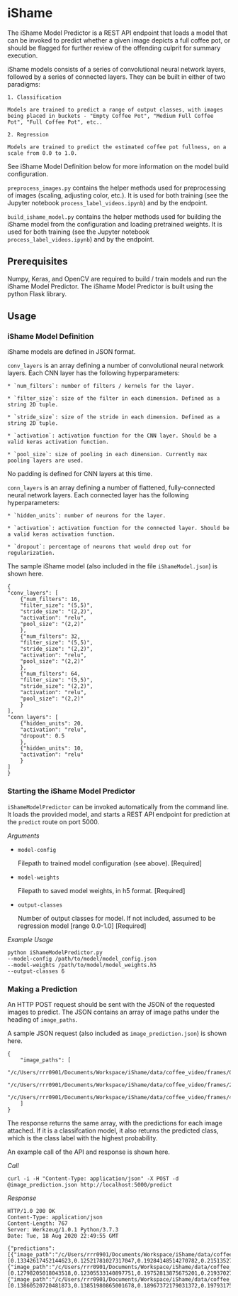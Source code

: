 # iShame

The iShame Model Predictor is a REST API endpoint that loads a model that can be invoked to predict whether a given image depicts a full coffee pot, or should be flagged for further review of the offending culprit for summary execution. 

iShame models consists of a series of convolutional neural network layers, followed by a series of connected layers. They can be built in either of two paradigms:

    1. Classification

    Models are trained to predict a range of output classes, with images being placed in buckets - "Empty Coffee Pot", "Medium Full Coffee Pot", "Full Coffee Pot", etc..

    2. Regression

    Models are trained to predict the estimated coffee pot fullness, on a scale from 0.0 to 1.0.    

See iShame Model Definition below for more information on the model build configuration.

`preprocess_images.py` contains the helper methods used for preprocessing of images (scaling, adjusting color, etc.). It is used for both training (see the Jupyter notebook `process_label_videos.ipynb`) and by the endpoint.

`build_ishame_model.py` contains the helper methods used for building the iShame model from the configuration and loading pretrained weights. It is used for both training (see the Jupyter notebook `process_label_videos.ipynb`) and by the endpoint.

## Prerequisites

Numpy, Keras, and OpenCV are required to build / train models and run the iShame Model Predictor. The iShame Model Predictor is built using the python Flask library. 

## Usage 

### iShame Model Definition

iShame models are defined in JSON format. 

`conv_layers` is an array defining a number of convolutional neural network layers. Each CNN layer has the following hyperparameters: 

    * `num_filters`: number of filters / kernels for the layer.

    * `filter_size`: size of the filter in each dimension. Defined as a string 2D tuple.

    * `stride_size`: size of the stride in each dimension. Defined as a string 2D tuple.

    * `activation`: activation function for the CNN layer. Should be a valid keras activation function.

    * `pool_size`: size of pooling in each dimension. Currently max pooling layers are used.

No padding is defined for CNN layers at this time.

`conn_layers` is an array defining a number of flattened, fully-connected neural network layers. Each connected layer has the following hyperparameters: 

    * `hidden_units`: number of neurons for the layer.

    * `activation`: activation function for the connected layer. Should be a valid keras activation function.

    * `dropout`: percentage of neurons that would drop out for regularization. 

The sample iShame model (also included in the file `iShameModel.json`) is shown here.

```
{
"conv_layers": [
    {"num_filters": 16,
    "filter_size": "(5,5)",
    "stride_size": "(2,2)",
    "activation": "relu",
    "pool_size": "(2,2)"
    },
    {"num_filters": 32,
    "filter_size": "(5,5)",
    "stride_size": "(2,2)",
    "activation": "relu",
    "pool_size": "(2,2)"
    },
    {"num_filters": 64,
    "filter_size": "(5,5)",
    "stride_size": "(2,2)",
    "activation": "relu",
    "pool_size": "(2,2)"
    }
],    
"conn_layers": [
    {"hidden_units": 20,
    "activation": "relu",
    "dropout": 0.5
    },
    {"hidden_units": 10,
    "activation": "relu"
    }
]
}
```

### Starting the iShame Model Predictor

`iShameModelPredictor` can be invoked automatically from the command line. It loads the provided model, and starts a REST API endpoint for prediction at the `predict` route on port 5000.

*Arguments*

* `model-config`

    Filepath to trained model configuration (see above). [Required]

* `model-weights`
    
    Filepath to saved model weights, in h5 format. [Required]

* `output-classes`
    
    Number of output classes for model. If not included, assumed to be regression model [range 0.0-1.0] [Required]

*Example Usage*

```
python iShameModelPredictor.py 
--model-config /path/to/model/model_config.json
--model-weights /path/to/model/model_weights.h5
--output-classes 6
```

### Making a Prediction

An HTTP POST request should be sent with the JSON of the requested images to predict. The JSON contains an array of image paths under the heading of `image_paths`.

A sample JSON request (also included as `image_prediction.json`) is shown here.

```
{
    "image_paths": [
        "/c/Users/rrr0901/Documents/Workspace/iShame/data/coffee_video/frames/0_140.png",
        "/c/Users/rrr0901/Documents/Workspace/iShame/data/coffee_video/frames/2_160.png",
        "/c/Users/rrr0901/Documents/Workspace/iShame/data/coffee_video/frames/4_60.png"
    ]
}
```

The response returns the same array, with the predictions for each image attached. If it is a classifcation model, it also returns the predicted class, which is the class label with the highest probability.  

An example call of the API and response is shown here.

*Call*
```
curl -i -H "Content-Type: application/json" -X POST -d @image_prediction.json http://localhost:5000/predict
```

*Response*
```
HTTP/1.0 200 OK
Content-Type: application/json
Content-Length: 767
Server: Werkzeug/1.0.1 Python/3.7.3
Date: Tue, 18 Aug 2020 22:49:55 GMT

{"predictions":[{"image_path":"/c/Users/rrr0901/Documents/Workspace/iShame/data/coffee_video/frames/0_140.png","predicted_class":3,"prediction":[0.13342617452144623,0.12521781027317047,0.19284148514270782,0.21513527631759644,0.13632124662399292,0.1970580667257309]},{"image_path":"/c/Users/rrr0901/Documents/Workspace/iShame/data/coffee_video/frames/2_160.png","predicted_class":3,"prediction":[0.12798205018043518,0.12305533140897751,0.19752813875675201,0.2193702757358551,0.13577957451343536,0.19628462195396423]},{"image_path":"/c/Users/rrr0901/Documents/Workspace/iShame/data/coffee_video/frames/4_60.png","predicted_class":3,"prediction":[0.13860520720481873,0.13851980865001678,0.18967372179031372,0.19793175160884857,0.1459505409002304,0.18931901454925537]}]}
```